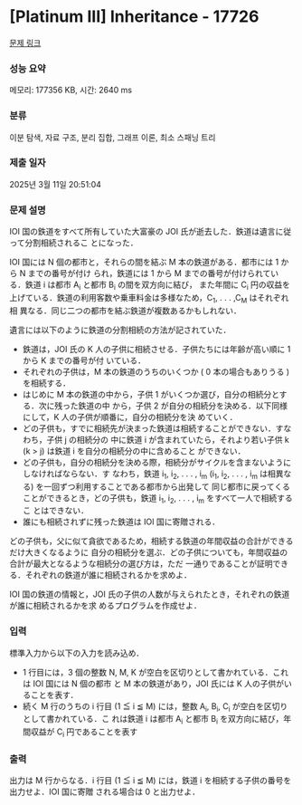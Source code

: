 # [Platinum III] Inheritance - 17726 

[문제 링크](https://www.acmicpc.net/problem/17726) 

### 성능 요약

메모리: 177356 KB, 시간: 2640 ms

### 분류

이분 탐색, 자료 구조, 분리 집합, 그래프 이론, 최소 스패닝 트리

### 제출 일자

2025년 3월 11일 20:51:04

### 문제 설명

<p>IOI 国の鉄道をすべて所有していた大富豪の JOI 氏が逝去した．鉄道は遺言に従って分割相続されるこ とになった．</p>

<p>IOI 国には N 個の都市と，それらの間を結ぶ M 本の鉄道がある．都市には 1 から N までの番号が付け られ，鉄道には 1 から M までの番号が付けられている．鉄道 i は都市 A<sub>i</sub> と都市 B<sub>i</sub> の間を双方向に結び， また年間に C<sub>i</sub> 円の収益を上げている．鉄道の利用客数や乗車料金は多様なため，C<sub>1</sub>, . . . ,C<sub>M</sub> はそれぞれ相 異なる．同じ二つの都市を結ぶ鉄道が複数あるかもしれない．</p>

<p>遺言には以下のように鉄道の分割相続の方法が記されていた．</p>

<ul>
	<li>鉄道は，JOI 氏の K 人の子供に相続させる．子供たちには年齢が高い順に 1 から K までの番号が付 いている．</li>
	<li>それぞれの子供は，M 本の鉄道のうちのいくつか ( 0 本の場合もありうる ) を相続する．</li>
	<li>はじめに M 本の鉄道の中から，子供 1 がいくつか選び，自分の相続分とする．次に残った鉄道の中 から，子供 2 が自分の相続分を決める．以下同様にして，K 人の子供が順番に，自分の相続分を決 めていく．</li>
	<li>どの子供も，すでに相続先が決まった鉄道は相続することができない．すなわち，子供 j の相続分の 中に鉄道 i が含まれていたら，それより若い子供 k (k > j) は鉄道 i を自分の相続分の中に含めること ができない．</li>
	<li>どの子供も，自分の相続分を決める際，相続分がサイクルを含まないようにしなければならない．す なわち，鉄道 i<sub>1</sub>, i<sub>2</sub>, . . . , i<sub>m</sub> (i<sub>1</sub>, i<sub>2</sub>, . . . , i<sub>m</sub> は相異なる) を一回ずつ利用することである都市から出発して 同じ都市に戻ってくることができるとき，どの子供も，鉄道 i<sub>1</sub>, i<sub>2</sub>, . . . , i<sub>m</sub> をすべて一人で相続するこ とはできない．</li>
	<li>誰にも相続されずに残った鉄道は IOI 国に寄贈される．</li>
</ul>

<p>どの子供も，父に似て貪欲であるため，相続する鉄道の年間収益の合計ができるだけ大きくなるように 自分の相続分を選ぶ．どの子供についても，年間収益の合計が最大となるような相続分の選び方は，ただ 一通りであることが証明できる．それぞれの鉄道が誰に相続されるかを求めよ．</p>

<p>IOI 国の鉄道の情報と，JOI 氏の子供の人数が与えられたとき，それぞれの鉄道が誰に相続されるかを求 めるプログラムを作成せよ．</p>

### 입력 

 <p>標準入力から以下の入力を読み込め．</p>

<ul>
	<li>1 行目には，3 個の整数 N, M, K が空白を区切りとして書かれている．これは IOI 国には N 個の都市 と M 本の鉄道があり，JOI 氏には K 人の子供がいることを表す．</li>
	<li>続く M 行のうちの i 行目 (1 ≦ i ≦ M) には，整数 A<sub>i</sub>, B<sub>i</sub>, C<sub>i</sub> が空白を区切りとして書かれている．こ れは鉄道 i は都市 A<sub>i</sub> と都市 B<sub>i</sub> を双方向に結び，年間収益が C<sub>i</sub> 円であることを表す</li>
</ul>

### 출력 

 <p>出力は M 行からなる．i 行目 (1 ≦ i ≦ M) には，鉄道 i を相続する子供の番号を出力せよ．IOI 国に寄贈 される場合は 0 と出力せよ．</p>


